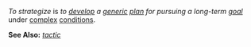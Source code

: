 *To strategize* is *to [develop](https://github.com/gcassel/Modular-Organization-Terminology/blob/master/terms/develop.md) a [generic](https://github.com/gcassel/Modular-Organization-Terminology/blob/master/terms/generic.md) [plan](https://github.com/gcassel/Modular-Organization-Terminology/blob/master/terms/plan.md) for pursuing a long-term [goal](https://github.com/gcassel/Modular-Organization-Terminology/blob/master/terms/goal.md)* under [complex](https://github.com/gcassel/Modular-Organization-Terminology/blob/master/terms/complex.md) [conditions](https://github.com/gcassel/Modular-Organization-Terminology/blob/master/terms/state.md).

**See Also:** *[tactic](https://github.com/gcassel/Modular-Organization-Terminology/blob/master/terms/tactic.md)*
